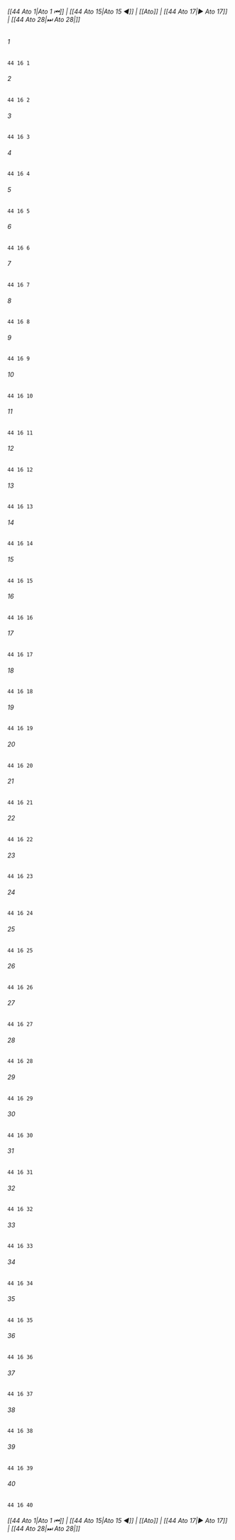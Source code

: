 
###### [[44 Ato 1|Ato 1 ⏮]] | [[44 Ato 15|Ato 15 ◀]] | [[Ato]] | [[44 Ato 17|▶ Ato 17]] | [[44 Ato 28|⏭ Ato 28|]]

###### 1
``` verse
44 16 1 
```
###### 2
``` verse
44 16 2 
```
###### 3
``` verse
44 16 3 
```
###### 4
``` verse
44 16 4 
```
###### 5
``` verse
44 16 5 
```
###### 6
``` verse
44 16 6 
```
###### 7
``` verse
44 16 7 
```
###### 8
``` verse
44 16 8 
```
###### 9
``` verse
44 16 9 
```
###### 10
``` verse
44 16 10 
```
###### 11
``` verse
44 16 11 
```
###### 12
``` verse
44 16 12 
```
###### 13
``` verse
44 16 13 
```
###### 14
``` verse
44 16 14 
```
###### 15
``` verse
44 16 15 
```
###### 16
``` verse
44 16 16 
```
###### 17
``` verse
44 16 17 
```
###### 18
``` verse
44 16 18 
```
###### 19
``` verse
44 16 19 
```
###### 20
``` verse
44 16 20 
```
###### 21
``` verse
44 16 21 
```
###### 22
``` verse
44 16 22 
```
###### 23
``` verse
44 16 23 
```
###### 24
``` verse
44 16 24 
```
###### 25
``` verse
44 16 25 
```
###### 26
``` verse
44 16 26 
```
###### 27
``` verse
44 16 27 
```
###### 28
``` verse
44 16 28 
```
###### 29
``` verse
44 16 29 
```
###### 30
``` verse
44 16 30 
```
###### 31
``` verse
44 16 31 
```
###### 32
``` verse
44 16 32 
```
###### 33
``` verse
44 16 33 
```
###### 34
``` verse
44 16 34 
```
###### 35
``` verse
44 16 35 
```
###### 36
``` verse
44 16 36 
```
###### 37
``` verse
44 16 37 
```
###### 38
``` verse
44 16 38 
```
###### 39
``` verse
44 16 39 
```
###### 40
``` verse
44 16 40 
```

###### [[44 Ato 1|Ato 1 ⏮]] | [[44 Ato 15|Ato 15 ◀]] | [[Ato]] | [[44 Ato 17|▶ Ato 17]] | [[44 Ato 28|⏭ Ato 28|]]

